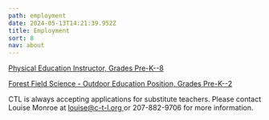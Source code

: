 ```yaml
---
path: employment
date: 2024-05-13T14:21:39.952Z
title: Employment
sort: 8
nav: about
---
```

[Physical Education Instructor, Grades Pre-K--8](https://acrobat.adobe.com/id/urn:aaid:sc:US:bcd395aa-a8d8-490e-8a9b-a10197a5d87d)

[Forest Field Science - Outdoor Education Position, Grades Pre-K--2](https://acrobat.adobe.com/id/urn:aaid:sc:US:f0c92b83-24b8-4c3d-b866-3609df5c00af)

CTL is always accepting applications for substitute teachers. Please contact Louise Monroe at [louise@c-t-l.org ](louise@c-t-l.org)or 207-882-9706 for more information.